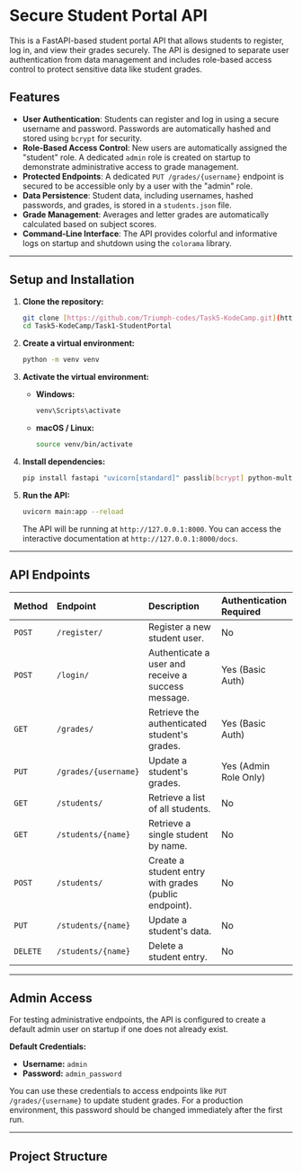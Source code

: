 # Secure Student Portal API

This is a FastAPI-based student portal API that allows students to register, log in, and view their grades securely. The API is designed to separate user authentication from data management and includes role-based access control to protect sensitive data like student grades.

## Features

* **User Authentication**: Students can register and log in using a secure username and password. Passwords are automatically hashed and stored using `bcrypt` for security.
* **Role-Based Access Control**: New users are automatically assigned the "student" role. A dedicated `admin` role is created on startup to demonstrate administrative access to grade management.
* **Protected Endpoints**: A dedicated `PUT /grades/{username}` endpoint is secured to be accessible only by a user with the "admin" role.
* **Data Persistence**: Student data, including usernames, hashed passwords, and grades, is stored in a `students.json` file.
* **Grade Management**: Averages and letter grades are automatically calculated based on subject scores.
* **Command-Line Interface**: The API provides colorful and informative logs on startup and shutdown using the `colorama` library.

---

## Setup and Installation

1.  **Clone the repository:**
    ```bash
    git clone [https://github.com/Triumph-codes/Task5-KodeCamp.git](https://github.com/Triumph-codes/Task5-KodeCamp.git)
    cd Task5-KodeCamp/Task1-StudentPortal
    ```

2.  **Create a virtual environment:**
    ```bash
    python -m venv venv
    ```

3.  **Activate the virtual environment:**
    * **Windows:**
        ```bash
        venv\Scripts\activate
        ```
    * **macOS / Linux:**
        ```bash
        source venv/bin/activate
        ```

4.  **Install dependencies:**
    ```bash
    pip install fastapi "uvicorn[standard]" passlib[bcrypt] python-multipart colorama
    ```

5.  **Run the API:**
    ```bash
    uvicorn main:app --reload
    ```
    The API will be running at `http://127.0.0.1:8000`. You can access the interactive documentation at `http://127.0.0.1:8000/docs`.

---

## API Endpoints

| Method | Endpoint                    | Description                                         | Authentication Required |
| :----- | :-------------------------- | :-------------------------------------------------- | :---------------------- |
| `POST` | `/register/`                | Register a new student user.                        | No                      |
| `POST` | `/login/`                   | Authenticate a user and receive a success message.  | Yes (Basic Auth)        |
| `GET`  | `/grades/`                  | Retrieve the authenticated student's grades.        | Yes (Basic Auth)        |
| `PUT`  | `/grades/{username}`        | Update a student's grades.                          | Yes (Admin Role Only)   |
| `GET`  | `/students/`                | Retrieve a list of all students.                    | No                      |
| `GET`  | `/students/{name}`          | Retrieve a single student by name.                  | No                      |
| `POST` | `/students/`                | Create a student entry with grades (public endpoint).| No                      |
| `PUT`  | `/students/{name}`          | Update a student's data.                            | No                      |
| `DELETE`| `/students/{name}`         | Delete a student entry.                             | No                      |

---

## Admin Access

For testing administrative endpoints, the API is configured to create a default admin user on startup if one does not already exist.

**Default Credentials:**
* **Username:** `admin`
* **Password:** `admin_password`

You can use these credentials to access endpoints like `PUT /grades/{username}` to update student grades. For a production environment, this password should be changed immediately after the first run.

---

## Project Structure